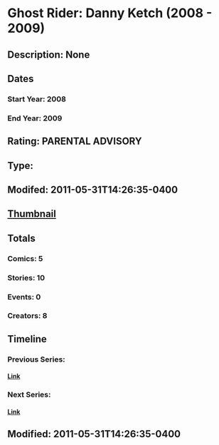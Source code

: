 # Ghost Rider: Danny Ketch (2008 - 2009)
## Description: None
## Dates
### Start Year: 2008
### End Year: 2009
## Rating: PARENTAL ADVISORY
## Type: 
## Modifed: 2011-05-31T14:26:35-0400
## [Thumbnail](http://i.annihil.us/u/prod/marvel/i/mg/1/c0/4bb6ce5da2b5b.jpg)
## Totals
### Comics: 5
### Stories: 10
### Events: 0
### Creators: 8
## Timeline
### Previous Series: 
#### [Link]()
### Next Series: 
#### [Link]()
## Modified: 2011-05-31T14:26:35-0400